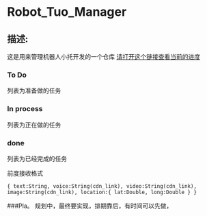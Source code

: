 # Robot_Tuo_Manager

## 描述:
这是用来管理机器人小托开发的一个仓库
[请打开这个链接查看当前的进度](https://github.com/zz373609/Robot_Tuo_Manager/projects/1)

### To Do
列表为准备做的任务

### In process
列表为正在做的任务

### done 
列表为已经完成的任务


前度接收格式

`{
 text:String,
 voice:String(cdn_link),
 video:String(cdn_link),
 image:String(cdn_link),
 location:{
  lat:Double,
  long:Double
 }
}`


###Pla。
规划中，最终要实现，排期靠后，有时间可以先做，
